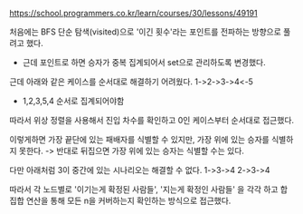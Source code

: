 https://school.programmers.co.kr/learn/courses/30/lessons/49191

처음에는 BFS 단순 탐색(visited)으로 '이긴 횟수'라는 포인트를 전파하는 방향으로 풀려고 했다.
- 근데 포인트로 하면 승자가 중복 집계되어서 set으로 관리하도록 변경했다.

근데 아래와 같은 케이스를 순서대로 해결하기 어려웠다.
1->2->3->4<-5
- 1,2,3,5,4 순서로 집계되어야함

따라서 위상 정렬을 사용해서 진입 차수를 확인하고 0인 케이스부터 순서대로 접근했다.

이렇게하면 가장 끝단에 있는 패배자를 식별할 수 있지만, 가장 위에 있는 승자를 식별하지 못한다.
-> 반대로 뒤집으면 가장 위에 있는 승자는 식별할 수는 있다.

다만 아래처럼 3이 중간에 있는 시나리오는 해결할 수 없다. 
1->3->4
2->3->4

따라서 각 노드별로 '이기는게 확정된 사람들', '지는게 확정인 사람들' 을 각각 하고 합집합 연산을 통해 모든 n을 커버하는지 확인하는 방식으로 접근했다.

